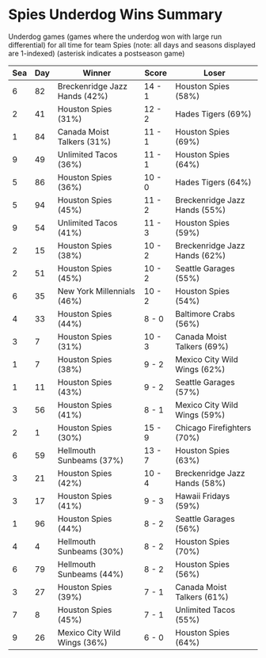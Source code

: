 # Spies Underdog Wins Summary



Underdog games (games where the underdog won with large run differential) for all time for team Spies (note: all days and seasons displayed are 1-indexed) (asterisk indicates a postseason game)


| Sea | Day | Winner | Score | Loser | 
| ------ |------ |------ |------ |------ |
| 6 | 82 | Breckenridge Jazz Hands (42%) | 14 - 1 | Houston Spies (58%) | 
| 2 | 41 | Houston Spies (31%) | 12 - 2 | Hades Tigers (69%) | 
| 1 | 84 | Canada Moist Talkers (31%) | 11 - 1 | Houston Spies (69%) | 
| 9 | 49 | Unlimited Tacos (36%) | 11 - 1 | Houston Spies (64%) | 
| 5 | 86 | Houston Spies (36%) | 10 - 0 | Hades Tigers (64%) | 
| 5 | 94 | Houston Spies (45%) | 11 - 2 | Breckenridge Jazz Hands (55%) | 
| 9 | 54 | Unlimited Tacos (41%) | 11 - 3 | Houston Spies (59%) | 
| 2 | 15 | Houston Spies (38%) | 10 - 2 | Breckenridge Jazz Hands (62%) | 
| 2 | 51 | Houston Spies (45%) | 10 - 2 | Seattle Garages (55%) | 
| 6 | 35 | New York Millennials (46%) | 10 - 2 | Houston Spies (54%) | 
| 4 | 33 | Houston Spies (44%) | 8 - 0 | Baltimore Crabs (56%) | 
| 3 | 7 | Houston Spies (31%) | 10 - 3 | Canada Moist Talkers (69%) | 
| 1 | 7 | Houston Spies (38%) | 9 - 2 | Mexico City Wild Wings (62%) | 
| 1 | 11 | Houston Spies (43%) | 9 - 2 | Seattle Garages (57%) | 
| 3 | 56 | Houston Spies (41%) | 8 - 1 | Mexico City Wild Wings (59%) | 
| 2 | 1 | Houston Spies (30%) | 15 - 9 | Chicago Firefighters (70%) | 
| 6 | 59 | Hellmouth Sunbeams (37%) | 13 - 7 | Houston Spies (63%) | 
| 3 | 21 | Houston Spies (42%) | 10 - 4 | Breckenridge Jazz Hands (58%) | 
| 3 | 17 | Houston Spies (41%) | 9 - 3 | Hawaii Fridays (59%) | 
| 1 | 96 | Houston Spies (44%) | 8 - 2 | Seattle Garages (56%) | 
| 4 | 4 | Hellmouth Sunbeams (30%) | 8 - 2 | Houston Spies (70%) | 
| 6 | 79 | Hellmouth Sunbeams (44%) | 8 - 2 | Houston Spies (56%) | 
| 3 | 27 | Houston Spies (39%) | 7 - 1 | Canada Moist Talkers (61%) | 
| 7 | 8 | Houston Spies (45%) | 7 - 1 | Unlimited Tacos (55%) | 
| 9 | 26 | Mexico City Wild Wings (36%) | 6 - 0 | Houston Spies (64%) | 


